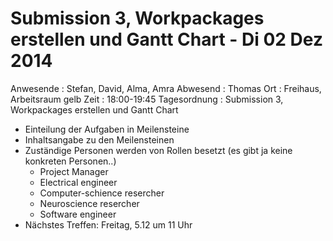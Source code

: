 # Submission 3, Workpackages erstellen und Gantt Chart - Di 02 Dez 2014

Anwesende
:	Stefan, David, Alma, Amra
Abwesend
:	Thomas
Ort
:	Freihaus, Arbeitsraum gelb
Zeit
:	18:00-19:45
Tagesordnung
:	Submission 3, Workpackages erstellen und Gantt Chart


* Einteilung der Aufgaben in Meilensteine
* Inhaltsangabe zu den Meilensteinen
* Zuständige Personen werden von Rollen besetzt (es gibt ja keine konkreten Personen..)
	* Project Manager
	* Electrical engineer
	* Computer-schience resercher
	* Neuroscience resercher
	* Software engineer
* Nächstes Treffen: Freitag, 5.12 um 11 Uhr

